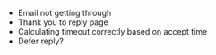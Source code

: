 - Email not getting through
- Thank you to reply page
- Calculating timeout correctly based on accept time
- Defer reply?